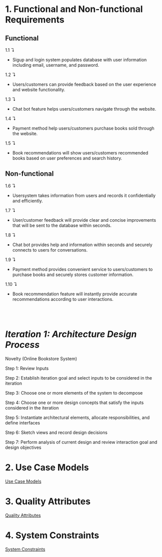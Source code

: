 # 1. **Functional and Non-functional Requirements**

## **Functional**

1.1 &#8628;
- Sigup and login system populates database with user information including email, username, and password.
 
1.2 &#8628;
- Users/customers can provide feedback based on the user experience and website functionality.

1.3 &#8628; 
- Chat bot feature helps users/customers navigate through the website.

1.4 &#8628; 
- Payment method help users/customers purchase books sold through the website.

1.5 &#8628;
- Book recommendations will show users/customers recommended books based on user preferences and search history.


## **Non-functional**

1.6 &#8628;  
- Usersystem takes information from users and records it confidentially and efficiently.

1.7 &#8628; 
- User/customer feedback will provide clear and concise improvements that will be sent to the database within seconds.

1.8 &#8628; 
- Chat bot provides help and information within seconds and securely connects to users for conversations.

1.9 &#8628; 
- Payment method provides convenient service to users/customers to purchase books and securely stores customer information.

1.10 &#8628; 
- Book recommendation feature will instantly provide accurate recommendations according to user interactions.

</br>
</br>

# *Iteration 1: Architecture Design Process*

Novelty (Online Bookstore System)


<p>Step 1: Review Inputs</p>
<p>Step 2: Establish iteration goal and select inputs to be considered in the iteration</p>
<p>Step 3: Choose one or more elements of the system to decompose</p>
<p>Step 4: Choose one or more design concepts that satisfy the inputs considered in the iteration</p>
<p>Step 5: Instantiate architectural elements, allocate responsibilities, and define interfaces</p>
<p>Step 6: Sketch views and record design decisions</p>
<p>Step 7: Perform analysis of current design and review interaction goal and design objectives</p>

# 2. **Use Case Models**

[Use Case Models](https://github.com/two02k/NoveltyBookstoreArchitecture/tree/main/Iteration1/Use%20Case%20Models)

# 3. **Quality Attributes**

[Quality Attributes](https://github.com/two02k/NoveltyBookstoreArchitecture/tree/main/Iteration1/Quality%20Attributes)

# 4. **System Constraints**

[System Constraints](https://github.com/two02k/NoveltyBookstoreArchitecture/tree/main/Iteration1/System%20Constraints)
